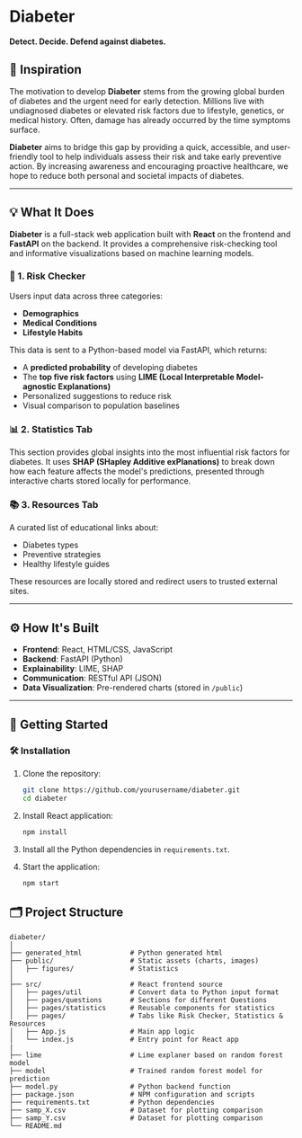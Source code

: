 # Diabeter
**Detect. Decide. Defend against diabetes.**

## 🧠 Inspiration

The motivation to develop **Diabeter** stems from the growing global burden of diabetes and the urgent need for early detection. Millions live with undiagnosed diabetes or elevated risk factors due to lifestyle, genetics, or medical history. Often, damage has already occurred by the time symptoms surface.

**Diabeter** aims to bridge this gap by providing a quick, accessible, and user-friendly tool to help individuals assess their risk and take early preventive action. By increasing awareness and encouraging proactive healthcare, we hope to reduce both personal and societal impacts of diabetes.

---

## 💡 What It Does

**Diabeter** is a full-stack web application built with **React** on the frontend and **FastAPI** on the backend. It provides a comprehensive risk-checking tool and informative visualizations based on machine learning models.

### 🧪 1. Risk Checker

Users input data across three categories:

- **Demographics**  
- **Medical Conditions**  
- **Lifestyle Habits**

This data is sent to a Python-based model via FastAPI, which returns:

- A **predicted probability** of developing diabetes  
- The **top five risk factors** using **LIME (Local Interpretable Model-agnostic Explanations)**  
- Personalized suggestions to reduce risk  
- Visual comparison to population baselines  

### 📊 2. Statistics Tab

This section provides global insights into the most influential risk factors for diabetes. It uses **SHAP (SHapley Additive exPlanations)** to break down how each feature affects the model's predictions, presented through interactive charts stored locally for performance.

### 📚 3. Resources Tab

A curated list of educational links about:

- Diabetes types  
- Preventive strategies  
- Healthy lifestyle guides  

These resources are locally stored and redirect users to trusted external sites.

---

## ⚙️ How It's Built

- **Frontend**: React, HTML/CSS, JavaScript  
- **Backend**: FastAPI (Python)  
- **Explainability**: LIME, SHAP  
- **Communication**: RESTful API (JSON)  
- **Data Visualization**: Pre-rendered charts (stored in `/public`)  

---

## 🚀 Getting Started

### 🛠 Installation

1. Clone the repository:
   ```bash
   git clone https://github.com/yourusername/diabeter.git
   cd diabeter

2. Install React application:
    ```bash
    npm install

3. Install all the Python dependencies in `requirements.txt`.

4. Start the application:
    ```bash
    npm start

## 🗂️ Project Structure

```text
diabeter/
│
├── generated_html            # Python generated html
├── public/                   # Static assets (charts, images)
│   ├── figures/              # Statistics
│
├── src/                      # React frontend source
│   ├── pages/util            # Convert data to Python input format
│   ├── pages/questions       # Sections for different Questions
│   ├── pages/statistics      # Reusable components for statistics
│   ├── pages/                # Tabs like Risk Checker, Statistics & Resources
│   ├── App.js                # Main app logic
│   └── index.js              # Entry point for React app
|
├── lime                      # Lime explaner based on random forest model
├── model                     # Trained random forest model for prediction
├── model.py                  # Python backend function
├── package.json              # NPM configuration and scripts
├── requirements.txt          # Python dependencies
├── samp_X.csv                # Dataset for plotting comparison
├── samp_Y.csv                # Dataset for plotting comparison
└── README.md

